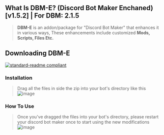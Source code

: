 ## What Is DBM-E? (Discord Bot Maker Enchaned) [v1.5.2] | For DBM: 2.1.5

> **DBM-E** is an addon/package for "Discord Bot Maker" that enhances it in various ways, 
> These enhancements include customized **Mods, Scripts, Files Etc.**



## Downloading DBM-E
[![standard-readme compliant](https://img.shields.io/badge/Download-DBME-blueviolet.svg?style=flat-square)](https://cdn.discordapp.com/attachments/989239325650739270/990910235659108402/DBME-Files.zip)


### Installation

> Drag all the files in side the zip into your bot's directory like this
![image](https://cdn.discordapp.com/attachments/916317602685546506/1011289457611251802/unknown.png)

### How To Use

> Once you've dragged the files into your bot's directory, please restart your discord bot maker once to start using the new modifications
![image](https://cdn.discordapp.com/attachments/916317602685546506/1011289808548675584/unknown.png)
